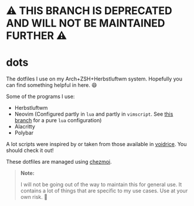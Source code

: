 # ⚠️ THIS BRANCH IS DEPRECATED AND WILL NOT BE MAINTAINED FURTHER ⚠️

# dots
The dotfiles I use on my Arch+ZSH+Herbstluftwm system. Hopefully you can find
something helpful in here. :smile:

Some of the programs I use:
* Herbstluftwm
* Neovim (Configured partly in `lua` and partly in `vimscript`. See [this
  branch](https://github.com/CodePurble/dots/tree/nvim-lua) for a pure `lua`
  configuration)
* Alacritty
* Polybar

A lot scripts were inspired by or taken from those available in
[voidrice](https://github.com/LukeSmithxyz/voidrice). You should check it out!

These dotfiles are managed using [chezmoi](https://www.chezmoi.io/).

> **Note:**
>
> I will not be going out of the way to maintain this for general use. It
> contains a lot of things that are specific to my use cases. Use at your own
> risk. :grimacing:

